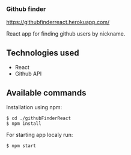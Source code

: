 ### Github finder

https://githubfinderreact.herokuapp.com/

React app for finding github users by nickname.

## Technologies used
* React
* Github API


## Available commands

Installation using npm:

```
$ cd ./githubFinderReact
$ npm install
```

For starting app localy run:

```
$ npm start
```
